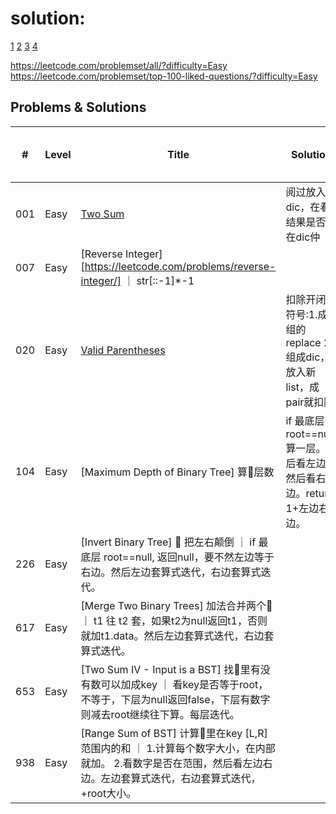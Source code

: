 
# solution:

[1](https://github.com/qiyuangong/leetcode)
[2](https://github.com/TheAlgorithms/Python/blob/master/DIRECTORY.md)
[3](https://github.com/csujedihy/lc-all-solutions/blob/master/001.two-sum/question.md)
[4](https://www.jianshu.com/p/a6aa07fc9f05)

https://leetcode.com/problemset/all/?difficulty=Easy
https://leetcode.com/problemset/top-100-liked-questions/?difficulty=Easy

## Problems & Solutions

| #   | Level | Title | Solution | Basic idea (One line) |
|-----| ----- | ----- | -------- | --------------------- |
| 001 | Easy  | [Two Sum](https://leetcode.com/problems/two-sum/) | 阅过放入dic，在看结果是否已在dic仲
| 007 | Easy  | [Reverse Integer][https://leetcode.com/problems/reverse-integer/] ｜ str[::-1]*-1
| 020 | Easy  | [Valid Parentheses](https://leetcode.com/problems/valid-parentheses/) | 扣除开闭和符号:1.成组的replace 2.组成dic，放入新list，成pair就扣除
| 104 | Easy  | [Maximum Depth of Binary Tree] 算🌲层数 | if 最底层 root==null, 算一层。然后看左边，然后看右边。return 1+左边右边。
| 226 | Easy  | [Invert Binary Tree] 🌲 把左右颠倒 ｜ if 最底层 root==null, 返回null，要不然左边等于右边。然后左边套算式迭代，右边套算式迭代。
| 617 | Easy  | [Merge Two Binary Trees] 加法合并两个🌲 ｜ t1 往 t2 套，如果t2为null返回t1，否则就加t1.data。然后左边套算式迭代，右边套算式迭代。
| 653 | Easy  | [Two Sum IV - Input is a BST] 找🌲里有没有数可以加成key ｜ 看key是否等于root，不等于，下层为null返回false，下层有数字则减去root继续往下算。每层迭代。
| 938 | Easy  | [Range Sum of BST] 计算🌲里在key [L,R] 范围内的和 ｜ 1.计算每个数字大小，在内部就加。 2.看数字是否在范围，然后看左边右边。左边套算式迭代，右边套算式迭代，+root大小。

